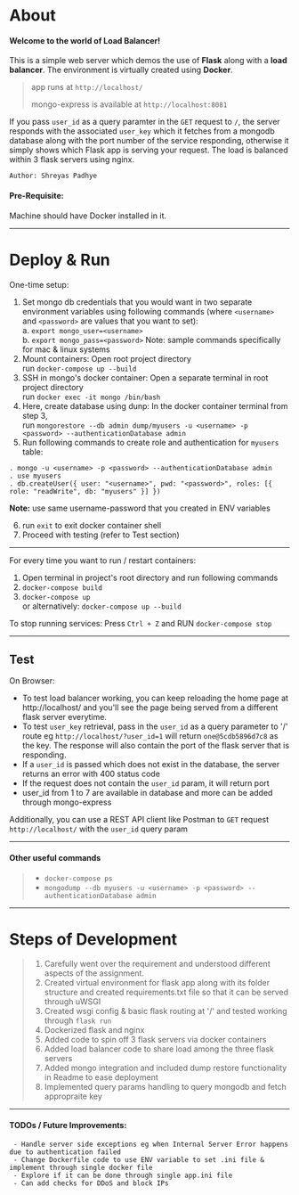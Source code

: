 # About
#### Welcome to the world of Load Balancer!

This is a simple web server which demos the use of <b>Flask</b> along with a <b>load balancer</b>. The environment is virtually created using <b>Docker</b>.

> app runs at `http://localhost/`
> 
> mongo-express is available at `http://localhost:8081`


If you pass `user_id` as a query paramter in the `GET` request to `/`, the server responds with the associated `user_key` which it fetches from a mongodb database along with the port number of the service responding, otherwise it simply shows which Flask app is serving your request. The load is balanced within 3 flask servers using nginx.

`Author: Shreyas Padhye`

#### Pre-Requisite:
Machine should have Docker installed in it.

---
# Deploy & Run
One-time setup:
1. Set mongo db credentials that you would want in two separate environment variables using following commands (where `<username>` and `<password>` are values that you want to set):  
    a. `export mongo_user=<username>`  
    b. `export mongo_pass=<password>`
    Note: sample commands specifically for mac & linux systems 
2. Mount containers: Open root project directory  
        run `docker-compose up --build`
3. SSH in mongo's docker container: Open a separate terminal in root project directory  
        run `docker exec -it mongo /bin/bash` 
4. Here, create database using dunp:
        In the docker container terminal from step 3,  
        run `mongorestore --db admin dump/myusers -u <username> -p <password> --authenticationDatabase admin`
5. Run following commands to create role and authentication for `myusers` table:  
```
. mongo -u <username> -p <password> --authenticationDatabase admin
. use myusers  
. db.createUser({ user: "<username>", pwd: "<password>", roles: [{ role: "readWrite", db: "myusers" }] }) 
```
**Note:** use same username-password that you created in ENV variables  

6. run `exit` to exit docker container shell  
7. Proceed with testing (refer to Test section)

---
For every time you want to run / restart containers:
1. Open terminal in project's root directory and run following commands 
2. `docker-compose build`
3. `docker-compose up`  
or alternatively: `docker-compose up --build`

To stop running services: Press `Ctrl + Z` and RUN `docker-compose stop`

---
## Test
On Browser:
- To test load balancer working, you can keep reloading the home page at http://localhost/ and you'll see the page being served from a different flask server everytime.
- To test `user_key` retrieval, pass in the `user_id` as a query parameter to '/' route eg `http://localhost/?user_id=1` will return `one@5cdb5896d7c8` as the key. The response will also contain the port of the flask server that is responding.
- If a `user_id` is passed which does not exist in the database, the server returns an error with 400 status code
- If the request does not contain the `user_id` param, it will return port
- user_id from 1 to 7 are available in database and more can be added through mongo-express

Additionally, you can use a REST API client like Postman to `GET` request `http://localhost/` with the `user_id` query param

---
#### Other useful commands
> - `docker-compose ps`
> - `mongodump --db myusers -u <username> -p <password> --authenticationDatabase admin`

---

# Steps of Development
> 1. Carefully went over the requirement and understood different aspects of the assignment. 
> 2. Created virtual environment for flask app along with its folder structure and created requirements.txt file so that it can be served through uWSGI
> 3. Created wsgi config & basic flask routing at '/' and tested working through `flask run`
> 4. Dockerized flask and nginx
> 5. Added code to spin off 3 flask servers via docker containers
> 6. Added load balancer code to share load among the three flask servers
> 7. Added mongo integration and included dump restore functionality in Readme to ease deployment
> 8. Implemented query params handling to query mongodb and fetch appropraite key

---

#### TODOs / Future Improvements: 
```
 - Handle server side exceptions eg when Internal Server Error happens due to authentication failed
 - Change Dockerfile code to use ENV variable to set .ini file & implement through single docker file
 - Explore if it can be done through single app.ini file
 - Can add checks for DDoS and block IPs
```



